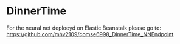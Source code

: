 # DinnerTime
For the neural net deploeyd on Elastic Beanstalk please go to:
https://github.com/mhv2109/comse6998_DinnerTime_NNEndpoint
